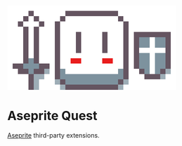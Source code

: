 ![Banner](https://raw.githubusercontent.com/aseprite-quest/.github/master/images/banner.png)

# Aseprite Quest

[Aseprite](https://github.com/aseprite) third-party extensions.
